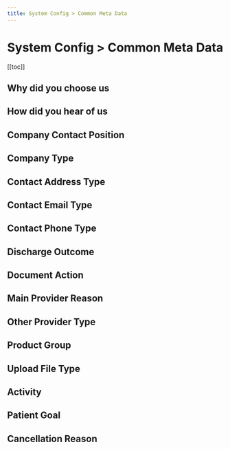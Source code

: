 ```yaml
---
title: System Config > Common Meta Data
---
```


# System Config > Common Meta Data

[[toc]]

## Why did you choose us

## How did you hear of us

## Company Contact Position

## Company Type

## Contact Address Type

## Contact Email Type

## Contact Phone Type

## Discharge Outcome

## Document Action

## Main Provider Reason

## Other Provider Type

## Product Group

## Upload File Type

## Activity

## Patient Goal

## Cancellation Reason
